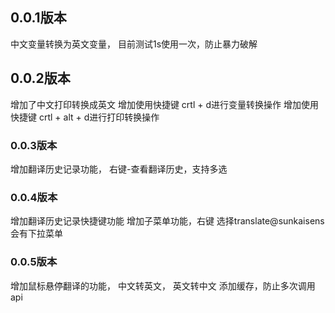 ## 0.0.1版本 

中文变量转换为英文变量， 目前测试1s使用一次，防止暴力破解

## 0.0.2版本 
增加了中文打印转换成英文
增加使用快捷键 crtl + d进行变量转换操作
增加使用快捷键 crtl + alt + d进行打印转换操作

### 0.0.3版本
增加翻译历史记录功能， 右键-查看翻译历史，支持多选

### 0.0.4版本
增加翻译历史记录快捷键功能
增加子菜单功能，右键 选择translate@sunkaisens 会有下拉菜单

### 0.0.5版本
增加鼠标悬停翻译的功能， 中文转英文， 英文转中文
添加缓存，防止多次调用api


